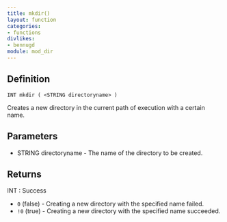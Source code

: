 ```yaml
---
title: mkdir()
layout: function
categories:
- functions
divlikes:
- bennugd
module: mod_dir
---
```


## Definition

    INT mkdir ( <STRING directoryname> )

Creates a new directory in the current path of execution with a certain name.

## Parameters

- STRING directoryname  - The name of the directory to be created.

## Returns

INT : Success

- `0` (false) - Creating a new directory with the specified name failed.
- `!0` (true)  - Creating a new directory with the specified name succeeded.
